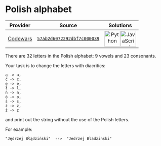 [_metadata_:generated]: - "true"

# Polish alphabet

<!-- INFO TABLE BEGIN -->

| Provider                                        | Source                                                                               | Solutions                                                                                                                                                                                                                                                                                                    |
| :---------------------------------------------: | :----------------------------------------------------------------------------------: | :----------------------------------------------------------------------------------------------------------------------------------------------------------------------------------------------------------------------------------------------------------------------------------------------------------: |
| [Codewars](../../../docs/providers/Codewars.md) | [`57ab2d6072292dbf7c000039`](https://www.codewars.com/kata/57ab2d6072292dbf7c000039) | [<img src="https://res.cloudinary.com/rascaltwo/image/upload/v1631924087/python_xzdlti.svg" alt="Python" title="Python" width="50" />](solve.py)[<img src="https://res.cloudinary.com/rascaltwo/image/upload/v1631924076/javascript_ehszr7.svg" alt="JavaScript" title="JavaScript" width="50" />](solve.js) |

<!-- INFO TABLE END -->

There are 32 letters in the Polish alphabet: 9 vowels and 23 consonants. 
 
Your task is to change the letters with diacritics:

```
ą -> a,
ć -> c,
ę -> e,
ł -> l,
ń -> n,
ó -> o,
ś -> s,
ź -> z,
ż -> z
```
and print out the string without the use of the Polish letters.


For example:
```
"Jędrzej Błądziński"  -->  "Jedrzej Bladzinski"
```
